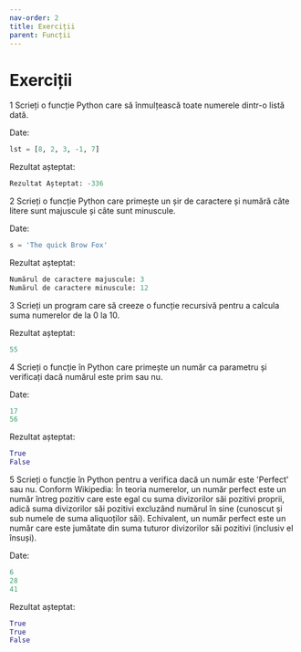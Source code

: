```yaml
---
nav-order: 2
title: Exerciții
parent: Funcții
---
```


# Exerciții

1 Scrieți o funcție Python care să înmulțească toate numerele dintr-o listă dată.

Date:
```python
lst = [8, 2, 3, -1, 7]
```

Rezultat așteptat:
```python
Rezultat Așteptat: -336
```

2 Scrieți o funcție Python care primește un șir de caractere și numără câte litere sunt majuscule și câte sunt minuscule.

Date:
```python
s = 'The quick Brow Fox'
```

Rezultat așteptat:
```python
Numărul de caractere majuscule: 3
Numărul de caractere minuscule: 12
```

3 Scrieți un program care să creeze o funcție recursivă pentru a calcula suma numerelor de la 0 la 10.

Rezultat așteptat:
```python
55
```

4 Scrieți o funcție în Python care primește un număr ca parametru și verificați dacă numărul este prim sau nu.

Date:
```python
17
56
```

Rezultat așteptat:
```python
True
False
```

5 Scrieți o funcție în Python pentru a verifica dacă un număr este 'Perfect' sau nu. Conform Wikipedia: În teoria numerelor, un număr perfect este un număr întreg pozitiv care este egal cu suma divizorilor săi pozitivi proprii, adică suma divizorilor săi pozitivi excluzând numărul în sine (cunoscut și sub numele de suma aliquoților săi). Echivalent, un număr perfect este un număr care este jumătate din suma tuturor divizorilor săi pozitivi (inclusiv el însuși).

Date:
```python
6
28
41
```

Rezultat așteptat:
```python
True
True
False
```
